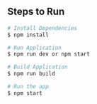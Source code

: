## Steps to Run 

```bash
# Install Dependencies
$ npm install

# Run Application
$ npm run dev or npm start

# Build Application
$ npm run build

# Run the app
$ npm start
```
